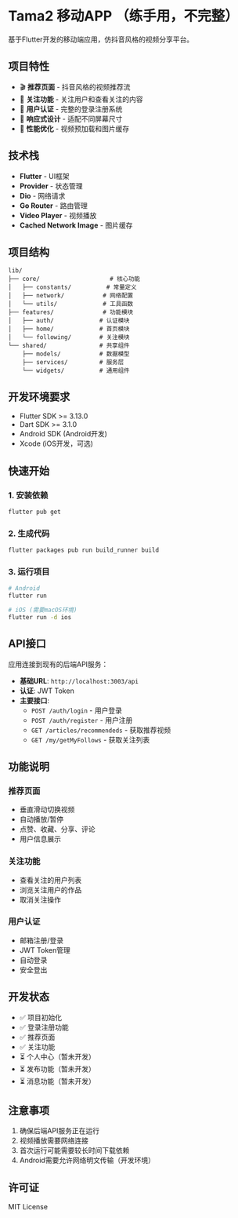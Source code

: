 # Tama2 移动APP （练手用，不完整）

基于Flutter开发的移动端应用，仿抖音风格的视频分享平台。

## 项目特性

- 🎬 **推荐页面** - 抖音风格的视频推荐流
- 👥 **关注功能** - 关注用户和查看关注的内容  
- 🔐 **用户认证** - 完整的登录注册系统
- 📱 **响应式设计** - 适配不同屏幕尺寸
- 🚀 **性能优化** - 视频预加载和图片缓存

## 技术栈

- **Flutter** - UI框架
- **Provider** - 状态管理
- **Dio** - 网络请求
- **Go Router** - 路由管理
- **Video Player** - 视频播放
- **Cached Network Image** - 图片缓存

## 项目结构

```
lib/
├── core/                    # 核心功能
│   ├── constants/          # 常量定义
│   ├── network/           # 网络配置
│   └── utils/             # 工具函数
├── features/              # 功能模块
│   ├── auth/             # 认证模块
│   ├── home/             # 首页模块
│   └── following/        # 关注模块
└── shared/               # 共享组件
    ├── models/           # 数据模型
    ├── services/         # 服务层
    └── widgets/          # 通用组件
```

## 开发环境要求

- Flutter SDK >= 3.13.0
- Dart SDK >= 3.1.0
- Android SDK (Android开发)
- Xcode (iOS开发，可选)

## 快速开始

### 1. 安装依赖

```bash
flutter pub get
```

### 2. 生成代码

```bash
flutter packages pub run build_runner build
```

### 3. 运行项目

```bash
# Android
flutter run

# iOS (需要macOS环境)
flutter run -d ios
```

## API接口

应用连接到现有的后端API服务：

- **基础URL**: `http://localhost:3003/api`
- **认证**: JWT Token
- **主要接口**:
  - `POST /auth/login` - 用户登录
  - `POST /auth/register` - 用户注册
  - `GET /articles/recommendeds` - 获取推荐视频
  - `GET /my/getMyFollows` - 获取关注列表

## 功能说明

### 推荐页面
- 垂直滑动切换视频
- 自动播放/暂停
- 点赞、收藏、分享、评论
- 用户信息展示

### 关注功能
- 查看关注的用户列表
- 浏览关注用户的作品
- 取消关注操作

### 用户认证
- 邮箱注册/登录
- JWT Token管理
- 自动登录
- 安全登出

## 开发状态

- ✅ 项目初始化
- ✅ 登录注册功能
- ✅ 推荐页面
- ✅ 关注功能
- ⏳ 个人中心（暂未开发）
- ⏳ 发布功能（暂未开发）
- ⏳ 消息功能（暂未开发）

## 注意事项

1. 确保后端API服务正在运行
2. 视频播放需要网络连接
3. 首次运行可能需要较长时间下载依赖
4. Android需要允许网络明文传输（开发环境）

## 许可证

MIT License
